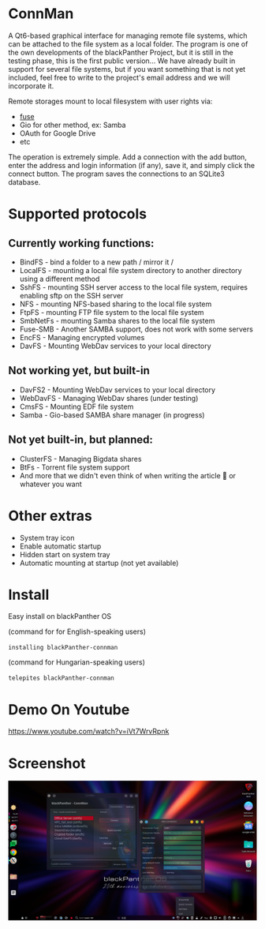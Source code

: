 # ConnMan
A Qt6-based graphical interface for managing remote file systems, which can be attached to the file system as a local folder. The program is one of the own developments of the blackPanther Project, but it is still in the testing phase, this is the first public version... We have already built in support for several file systems, but if you want something that is not yet included, feel free to write to the project's email address and we will incorporate it.

Remote storages mount to local filesystem with user rights via:
* [fuse](https://github.com/libfuse/libfuse)
* Gio for other method, ex: Samba
* OAuth for Google Drive
* etc

The operation is extremely simple. Add a connection with the add button, enter the address and login information (if any), save it, and simply click the connect button. The program saves the connections to an SQLite3 database.

# Supported protocols

## Currently working functions:

- BindFS - bind a folder to a new path / mirror it /
- LocalFS - mounting a local file system directory to another directory using a different method
- SshFS - mounting SSH server access to the local file system, requires enabling sftp on the SSH server
- NFS - mounting NFS-based sharing to the local file system
- FtpFS - mounting FTP file system to the local file system
- SmbNetFs - mounting Samba shares to the local file system
- Fuse-SMB - Another SAMBA support, does not work with some servers
- EncFS - Managing encrypted volumes
- DavFS - Mounting WebDav services to your local directory

## Not working yet, but built-in

- DavFS2 - Mounting WebDav services to your local directory
- WebDavFS - Managing WebDav shares (under testing)
- CmsFS - Mounting EDF file system
- Samba - Gio-based SAMBA share manager (in progress)

## Not yet built-in, but planned:

- ClusterFS - Managing Bigdata shares
- BtFs - Torrent file system support
- And more that we didn't even think of when writing the article 🙂 or whatever you want

# Other extras

- System tray icon
- Enable automatic startup
- Hidden start on system tray
- Automatic mounting at startup (not yet available)

# Install
Easy install on blackPanther OS

  (command for for English-speaking users)

  `installing blackPanther-connman`

  (command for Hungarian-speaking users)

  `telepites blackPanther-connman`

# Demo On Youtube
https://www.youtube.com/watch?v=iVt7WrvRpnk

# Screenshot
<img src=screenshots/ConnMan-screenshot.png size="90%">


